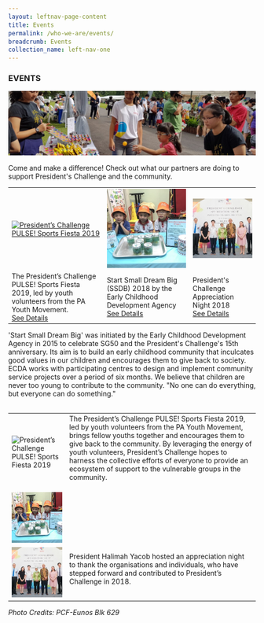 ```yaml
---
layout: leftnav-page-content
title: Events
permalink: /who-we-are/events/
breadcrumb: Events
collection_name: left-nav-one
---
```


### EVENTS

![Event Top Banner](/images/event-top-banner.jpg "Event Top Banner")

Come and make a difference! Check out what our partners are doing to support President's Challenge and the community.

<table width="100%" cellpadding="10px" cellspacing="10px"> <tr>
<td><a href="#tag1"><img src="/images//images/IMG-20190720-WA0018v1.jpg" alt="President’s Challenge PULSE! Sports Fiesta 2019" style="width:200px"></a></td>
<td><a href="#tag2"><img src="/images/PCF-Eunos_1.jpg" alt="Start Small Dream Big (SSDB) 2018" style="width:200px"></a></td>
<td><a href="#tag3"><img src="/images/President-s-Challenge-Appreciation-Night.jpg" alt="President's Challenge Appreciation Night 2018" style="width:200px"></a></td></tr>
<tr><td>The President’s Challenge PULSE! Sports Fiesta 2019, led by youth volunteers from the PA Youth Movement.<br> <a href="#tag1">See Details</a></td> 
<td> Start Small Dream Big (SSDB) 2018 by the Early Childhood Development Agency <br><a href="#tag2">See Details</a></td>
<td>President's Challenge Appreciation Night 2018<br> <a href="#tag3">See Details</a></td></tr>
</table>


<table width="100%" cellpadding="10px" cellspacing="10px"><tr><td> <img src="/images//images/IMG-20190720-WA0018v1.jpg" alt="President’s Challenge PULSE! Sports Fiesta 2019" style="width:200px"></td>
<td>The President’s Challenge PULSE! Sports Fiesta 2019, led by youth volunteers from the PA Youth Movement, brings fellow youths together and encourages them to give back to the community. By leveraging the energy of youth volunteers, President’s Challenge hopes to harness the collective efforts of everyone to provide an ecosystem of support to the vulnerable groups in the community.<BR><BR></td></tr>
 
<tr><td> <img src="/images/PCF-Eunos_1.jpg" alt="Start Small Dream Big (SSDB) 2018" style="width:200px"> </td>
'Start Small Dream Big' was initiated by the Early Childhood Development Agency in 2015 to celebrate SG50 and the President's Challenge's 15th anniversary. Its aim is to build an early childhood community that inculcates good values in our children and encourages them to give back to society. ECDA works with participating centres to design and implement community service projects over a period of six months. We believe that children are never too young to contribute to the community. "No one can do everything, but everyone can do something." <BR><BR></td></tr>
 
<tr><td> <img src="/images/President-s-Challenge-Appreciation-Night.jpg" alt="President's Challenge Appreciation Night 2018" style="width:200px"></td>
<td>President Halimah Yacob hosted an appreciation night to thank the organisations and individuals, who have stepped forward and contributed to President’s Challenge in 2018. <BR><BR></td></tr></table>

<h7><i>Photo Credits: *PCF-Eunos Blk 629*</i></h7>
